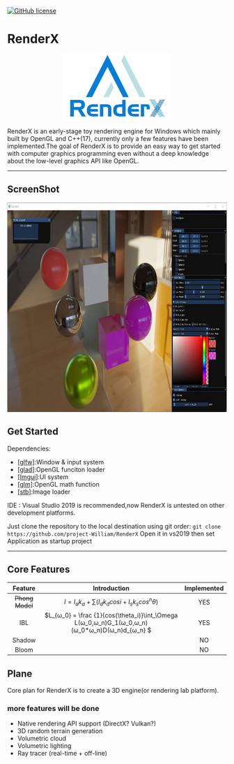 [![GitHub license](https://img.shields.io/badge/license-MIT-blue.svg)](https://raw.githubusercontent.com/mortennobel/SimpleRenderEngine/master/LICENSE)
# RenderX

<div align=center><img src="https://github.com/project-William/RenderX/blob/master/Logo/Logo.png" width= "250" height="150"></div>


RenderX is an early-stage toy rendering engine for Windows which mainly built by OpenGL and C++(17), currently only a few features have been implemented.The goal of RenderX is to provide an easy way to get started with computer graphics programming even without a deep knowledge about the low-level graphics API like OpenGL.

----

## ScreenShot

<div align=center><img src="https://github.com/project-William/RenderX/blob/master/Gallery/Screen.jpg" width= "800" height="480"></div>

## Get Started
Dependencies:
 + [[glfw]](https://github.com/glfw/glfw):Window & input system
 + [[glad]](https://github.com/Dav1dde/glad):OpenGL funciton loader
 + [[Imgui]](https://github.com/ocornut/imgui):UI system
 + [[glm]](https://github.com/Groovounet/glm-deprecated):OpenGL math function
 + [[stb]](https://github.com/nothings/stb):Image loader

IDE : Visual Studio 2019 is recommended,now RenderX is untested on other development platforms.


Just clone the repository to the local destination using git order:
`git clone https://github.com/project-William/RenderX`
Open it in vs2019 then set Application as startup project

 ----

 ## Core Features


 Feature    | Introduction    |Implemented
 :---------:|:---------:|:-----------:
 ~~Phong Model~~|$I=I_ak_a+ \sum{(I_dk_dcosi+I_sk_scos^n\theta)}$|YES
 IBL        |$L_{ω_0} = \frac {1}{cos(\theta_i)}\int_\Omega L(ω_0,ω_n)G_1(ω_0,ω_n)(ω_0*ω_n)D(ω_n)d_{ω_n} $|YES
 Shadow     |           |NO
 Bloom      |           |NO


## Plane

Core plan for RenderX is to create a 3D engine(or rendering lab platform).

### more features will be done
- Native rendering API support (DirectX? Vulkan?)
- 3D random terrain generation
- Volumetric cloud
- Volumetric lighting
- Ray tracer (real-time + off-line)








